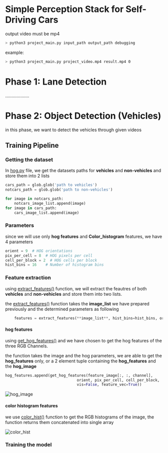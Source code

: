# Simple Perception Stack for Self-Driving Cars

output video must be mp4

``` bash
> python3 project_main.py input_path output_path debugging
```
example:
``` bash
> python3 project_main.py project_video.mp4 result.mp4 0
```
# Phase 1: Lane Detection
...................


# Phase 2: Object Detection (Vehicles)
in this phase, we want to detect the vehicles through given videos

## Training Pipeline
### Getting the dataset
In [hog.py](https://github.com/0ssamaak0/Simple-Perception-Stack-for-Self-Driving-Cars/blob/2459aa39a461406a2f2df4b045532e8c6bfafec3/hog.py#L18) file, we get the datasets paths for **vehicles** and **non-vehicles** and store them into 2 lists

```python
cars_path = glob.glob('path to vehicles')
notcars_path = glob.glob('path to non-vehicles')

for image in notcars_path:
    notcars_image_list.append(image)
for image in cars_path:
    cars_image_list.append(image)
```
### Parameters
since we will use only **hog features** and **Color_histogram** features, we have 4 parameters

```python
orient = 9  # HOG orientations
pix_per_cell = 8  # HOG pixels per cell
cell_per_block = 2  # HOG cells per block
hist_bins = 16    # Number of histogram bins
```

### Feature extraction
using [extract_features()](https://github.com/0ssamaak0/Simple-Perception-Stack-for-Self-Driving-Cars/blob/2459aa39a461406a2f2df4b045532e8c6bfafec3/features_functions.py#L70) function, we will extract the feautres of both **vehicles** and **non-vehicles** and store them into two lists.

the [extract_features()](https://github.com/0ssamaak0/Simple-Perception-Stack-for-Self-Driving-Cars/blob/2459aa39a461406a2f2df4b045532e8c6bfafec3/features_functions.py#L70) function takes the **image_list** we have prepared previously and the determined parameters as following

```python
    features = extract_features(**image_list**, hist_bins=hist_bins, orient=orient, pix_per_cell=pix_per_cell, cell_per_block=cell_per_block)
``` 
#### hog features
using [get_hog_features()](https://github.com/0ssamaak0/Simple-Perception-Stack-for-Self-Driving-Cars/blob/2459aa39a461406a2f2df4b045532e8c6bfafec3/features_functions.py#L9) and we have chosen to get the hog features of the three RGB Channels.

the function takes the image and the hog parameters, we are able to get the **hog_features** only, or a 2 element tuple containing the **hog_features** and the **hog_image**

```python
hog_features.append(get_hog_features(feature_image[:, :, channel],
                                orient, pix_per_cell, cell_per_block,
                                vis=False, feature_vec=True))
```
![hog_image]([hog_image_path](https://github.com/0ssamaak0/Simple-Perception-Stack-for-Self-Driving-Cars/blob/52f57b37dd66791e850bcb2a7d9291eff8cc96d0/Images/hog_image.png))
#### color histogram features
we use [color_hist()](https://github.com/0ssamaak0/Simple-Perception-Stack-for-Self-Driving-Cars/blob/2459aa39a461406a2f2df4b045532e8c6bfafec3/features_functions.py#L26) function to get the RGB histograms of the image, the function returns them concatenated into single array

![color_hist]([color_hist_path](https://github.com/0ssamaak0/Simple-Perception-Stack-for-Self-Driving-Cars/blob/52f57b37dd66791e850bcb2a7d9291eff8cc96d0/Images/color_hist.png))

### Training the model

